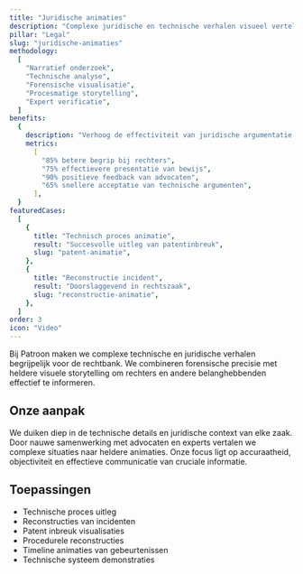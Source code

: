 ```yaml
---
title: "Juridische animaties"
description: "Complexe juridische en technische verhalen visueel vertellen voor de rechtbank"
pillar: "Legal"
slug: "juridische-animaties"
methodology:
  [
    "Narratief onderzoek",
    "Technische analyse",
    "Forensische visualisatie",
    "Procesmatige storytelling",
    "Expert verificatie",
  ]
benefits:
  {
    description: "Verhoog de effectiviteit van juridische argumentatie met 80% door heldere visuele uitleg van complexe situaties",
    metrics:
      [
        "85% betere begrip bij rechters",
        "75% effectievere presentatie van bewijs",
        "90% positieve feedback van advocaten",
        "65% snellere acceptatie van technische argumenten",
      ],
  }
featuredCases:
  [
    {
      title: "Technisch proces animatie",
      result: "Succesvolle uitleg van patentinbreuk",
      slug: "patent-animatie",
    },
    {
      title: "Reconstructie incident",
      result: "Doorslaggevend in rechtszaak",
      slug: "reconstructie-animatie",
    },
  ]
order: 3
icon: "Video"
---
```


Bij Patroon maken we complexe technische en juridische verhalen begrijpelijk voor de rechtbank. We combineren forensische precisie met heldere visuele storytelling om rechters en andere belanghebbenden effectief te informeren.

## Onze aanpak

We duiken diep in de technische details en juridische context van elke zaak. Door nauwe samenwerking met advocaten en experts vertalen we complexe situaties naar heldere animaties. Onze focus ligt op accuraatheid, objectiviteit en effectieve communicatie van cruciale informatie.

## Toepassingen

- Technische proces uitleg
- Reconstructies van incidenten
- Patent inbreuk visualisaties
- Procedurele reconstructies
- Timeline animaties van gebeurtenissen
- Technische systeem demonstraties
